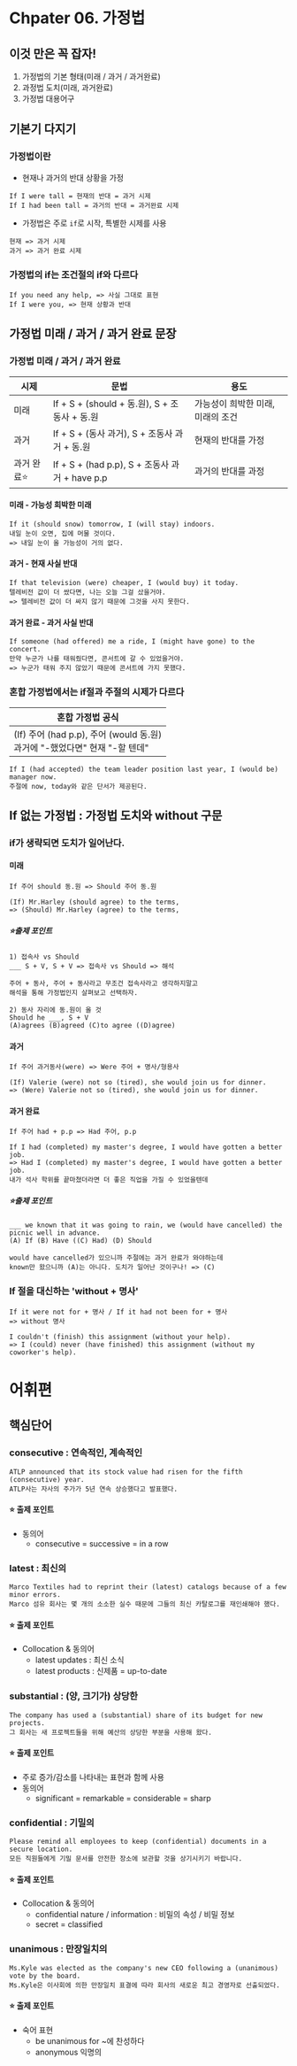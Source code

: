 # Chpater 06. 가정법
## 이것 만은 꼭 잡자!
1. 가정법의 기본 형태(미래 / 과거 / 과거완료)
2. 과정법 도치(미래, 과거완료)
3. 가정법 대용어구
## 기본기 다지기
### 가정법이란
- 현재나 과거의 반대 상황을 가정
```
If I were tall = 현재의 반대 = 과거 시제
If I had been tall = 과거의 반대 = 과거완료 시제
```
- 가정법은 주로 `if`로 시작, 특별한 시제를 사용
```
현재 => 과거 시제
과거 => 과거 완료 시제
```
### 가정법의 if는 조건절의 if와 다르다
```
If you need any help, => 사실 그대로 표현
If I were you, => 현재 상황과 반대
```
## 가정법 미래 / 과거 / 과거 완료 문장
### 가정법 미래 / 과거 / 과거 완료
| 시제 | 문법 | 용도 |
| ---- | ---- | ---- |
| 미래 | If + S + (should + 동.원), S + 조동사 + 동.원 | 가능성이 희박한 미래, 미래의 조건 |
| 과거 | If + S + (동사 과거), S + 조동사 과거 + 동.원 | 현재의 반대를 가정 |
| 과거 완료⭐️ | If + S + (had p.p), S + 조동사 과거 + have p.p | 과거의 반대를 과정 |
#### 미래 - 가능성 희박한 미래
```
If it (should snow) tomorrow, I (will stay) indoors.
내일 눈이 오면, 집에 머물 것이다.
=> 내일 눈이 올 가능성이 거의 없다.
```
#### 과거 - 현재 사실 반대
```
If that television (were) cheaper, I (would buy) it today.
텔레비전 값이 더 쌌다면, 나는 오늘 그걸 샀을거야.
=> 텔레비전 값이 더 싸지 않기 때문에 그것을 사지 못한다.
```
#### 과거 완료 - 과거 사실 반대
```
If someone (had offered) me a ride, I (might have gone) to the concert.
만약 누군가 나를 태워줬다면, 콘서트에 갈 수 있었을거야.
=> 누군가 태워 주지 않았기 때문에 콘서트에 가지 못했다.
```
### 혼합 가정법에서는 if절과 주절의 시제가 다르다
| 혼합 가정법 공식 |
| ---- |
| (If) 주어 (had p.p), 주어 (would 동.원)<br>과거에 "-했었다면" 현재 "-할 텐데" |
```
If I (had accepted) the team leader position last year, I (would be) manager now.
주절에 now, today와 같은 단서가 제공된다.
```
## If 없는 가정법 : 가정법 도치와 without 구문
### if가 생략되면 도치가 일어난다.
#### 미래
```
If 주어 should 동.원 => Should 주어 동.원

(If) Mr.Harley (should agree) to the terms,
=> (Should) Mr.Harley (agree) to the terms,
```
##### ⭐️출제 포인트
```
1) 접속사 vs Should
___ S + V, S + V => 접속사 vs Should => 해석

주어 + 동사, 주어 + 동사라고 무조건 접속사라고 생각하지말고
해석을 통해 가정법인지 살펴보고 선택하자.

2) 동사 자리에 동.원이 올 것
Should he ___, S + V
(A)agrees (B)agreed (C)to agree ((D)agree)
```
#### 과거
```
If 주어 과거동사(were) => Were 주어 + 명사/형용사

(If) Valerie (were) not so (tired), she would join us for dinner.
=> (Were) Valerie not so (tired), she would join us for dinner.
```
#### 과거 완료
```
If 주어 had + p.p => Had 주어, p.p

If I had (completed) my master's degree, I would have gotten a better job.
=> Had I (completed) my master's degree, I would have gotten a better job.
내가 석사 학위를 끝마쳤더라면 더 좋은 직업을 가질 수 있었을텐데
```
##### ⭐️출제 포인트
```
___ we known that it was going to rain, we (would have cancelled) the picnic well in advance.
(A) If (B) Have ((C) Had) (D) Should

would have cancelled가 있으니까 주절에는 과거 완료가 와야하는데
known만 왔으니까 (A)는 아니다. 도치가 일어난 것이구나! => (C)
```
### If 절을 대신하는 'without + 명사'
```
If it were not for + 명사 / If it had not been for + 명사
=> without 명사

I couldn't (finish) this assignment (without your help).
=> I (could) never (have finished) this assignment (without my coworker's help).
```
# 어휘편
## 핵심단어
### consecutive : 연속적인, 계속적인
```
ATLP announced that its stock value had risen for the fifth (consecutive) year.
ATLP사는 자사의 주가가 5년 연속 상승했다고 발표했다.
```
#### ⭐️ 출제 포인트
- 동의어
	- consecutive = successive = in a row
### latest : 최신의
```
Marco Textiles had to reprint their (latest) catalogs because of a few minor errors.
Marco 섬유 회사는 몇 개의 소소한 실수 때문에 그들의 최신 카탈로그를 재인쇄해야 했다.
```
#### ⭐️ 출제 포인트
- Collocation & 동의어
	- latest updates : 최신 소식
	- latest products : 신제품 = up-to-date
### substantial : (양, 크기가) 상당한
```
The company has used a (substantial) share of its budget for new projects.
그 회사는 새 프로젝트들을 위해 예산의 상당한 부분을 사용해 왔다.
```
#### ⭐️ 출제 포인트
- 주로 증가/감소를 나타내는 표현과 함께 사용
- 동의어
	- significant = remarkable = considerable = sharp
### confidential : 기밀의
```
Please remind all employees to keep (confidential) documents in a secure location.
모든 직원들에게 기밀 문서를 안전한 장소에 보관할 것을 상기시키기 바랍니다.
```
#### ⭐️ 출제 포인트
- Collocation & 동의어
	- confidential nature / information : 비밀의 속성 / 비밀 정보
	- secret = classified
### unanimous : 만장일치의
```
Ms.Kyle was elected as the company's new CEO following a (unanimous) vote by the board.
Ms.Kyle은 이사회에 의한 만장일치 표결에 따라 회사의 새로운 최고 경영자로 선출되었다.
```
#### ⭐️ 출제 포인트
- 숙어 표현
	- be unanimous for ~에 찬성하다
	- anonymous 익명의